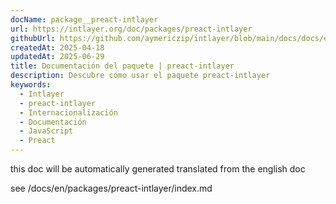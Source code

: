 ```yaml
---
docName: package__preact-intlayer
url: https://intlayer.org/doc/packages/preact-intlayer
githubUrl: https://github.com/aymericzip/intlayer/blob/main/docs/docs/en/packages/preact-intlayer/index.md
createdAt: 2025-04-18
updatedAt: 2025-06-29
title: Documentación del paquete | preact-intlayer
description: Descubre cómo usar el paquete preact-intlayer
keywords:
  - Intlayer
  - preact-intlayer
  - Internacionalización
  - Documentación
  - JavaScript
  - Preact
---
```


this doc will be automatically generated translated from the english doc

see /docs/en/packages/preact-intlayer/index.md
